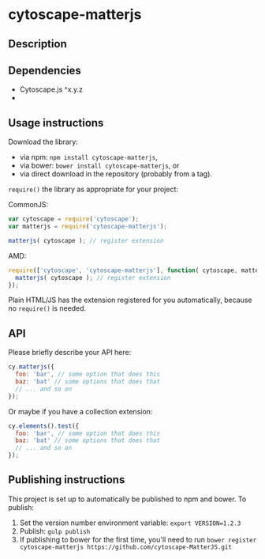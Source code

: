 cytoscape-matterjs
================================================================================


## Description




## Dependencies

 * Cytoscape.js ^x.y.z
 * <List your dependencies here please>


## Usage instructions

Download the library:
 * via npm: `npm install cytoscape-matterjs`,
 * via bower: `bower install cytoscape-matterjs`, or
 * via direct download in the repository (probably from a tag).

`require()` the library as appropriate for your project:

CommonJS:
```js
var cytoscape = require('cytoscape');
var matterjs = require('cytoscape-matterjs');

matterjs( cytoscape ); // register extension
```

AMD:
```js
require(['cytoscape', 'cytoscape-matterjs'], function( cytoscape, matterjs ){
  matterjs( cytoscape ); // register extension
});
```

Plain HTML/JS has the extension registered for you automatically, because no `require()` is needed.


## API

Please briefly describe your API here:

```js
cy.matterjs({
  foo: 'bar', // some option that does this
  baz: 'bat' // some options that does that
  // ... and so on
});
```

Or maybe if you have a collection extension:

```js
cy.elements().test({
  foo: 'bar', // some option that does this
  baz: 'bat' // some options that does that
  // ... and so on
});
```


## Publishing instructions

This project is set up to automatically be published to npm and bower.  To publish:

1. Set the version number environment variable: `export VERSION=1.2.3`
1. Publish: `gulp publish`
1. If publishing to bower for the first time, you'll need to run `bower register cytoscape-matterjs https://github.com/cytoscape-MatterJS.git`
